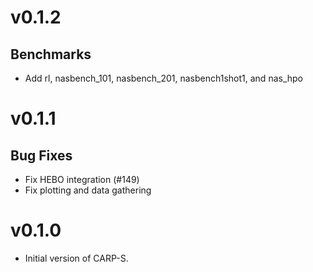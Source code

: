 # v0.1.2

## Benchmarks
- Add rl, nasbench_101, nasbench_201, nasbench1shot1, and nas_hpo

# v0.1.1

## Bug Fixes
- Fix HEBO integration (#149)
- Fix plotting and data gathering

# v0.1.0

- Initial version of CARP-S.